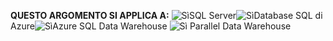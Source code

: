 <Token>**QUESTO ARGOMENTO SI APPLICA A:** ![Sì](media/yes.png)SQL Server![Sì](media/yes.png)Database SQL di Azure![Sì](media/yes.png)Azure SQL Data Warehouse ![Sì](media/yes.png) Parallel Data Warehouse</Token>

